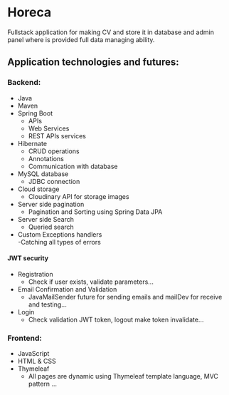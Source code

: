# Horeca
Fullstack application for making CV and store it in database and admin panel where is provided full data managing ability.

## Application technologies and futures:

### Backend:  
  - Java
  - Maven
  - Spring Boot  
      - APIs  
      - Web Services  
      - REST APIs services  
  - Hibernate  
      - CRUD operations
      - Annotations  
      - Communication with database      
  - MySQL database  
      - JDBC connection    
  - Cloud storage  
      - Cloudinary API for storage images
  - Server side pagination  
      - Pagination and Sorting using Spring Data JPA
  - Server side Search
      - Queried search
  - Custom Exceptions handlers  
      -Catching all types of errors
  #### JWT security  
  - Registration   
      - Check if user exists, validate parameters... 
  - Email Confirmation and Validation  
      - JavaMailSender future for sending emails and mailDev for receive and testing...
  - Login  
      - Check validation JWT token, logout make token invalidate...
### Frontend:  
  - JavaScript  
  - HTML & CSS  
  - Thymeleaf   
      - All pages are dynamic using Thymeleaf template language, MVC pattern ... 
  
